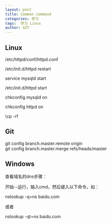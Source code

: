 ```yaml
---
layout: post
title: Common command
categories: 学习
tags:  学习 Linux
author: GZY
---
```


## Linux

/etc/httpd/conf/httpd.conf

/etc/init.d/httpd restart

service mysqld start

/etc/init.d/httpd start

chkconfig mysqld on

chkconfig httpd on

\cp -rf 

## Git

git config branch.master.remote origin  
git config branch.master.merge refs/heads/master

## Windows

查看域名的dns步骤：

开始--运行，输入cmd，然后键入以下命令，如：

nslookup -q=ns baidu.com

或者

nslookup -qt=ns baidu.com